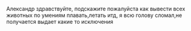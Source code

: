 Александр здравствуйте, подскажите пожалуйста как вывести всех животных по умениям плавать,летать итд, я всю голову сломал,не получается выдает какие то исключения

